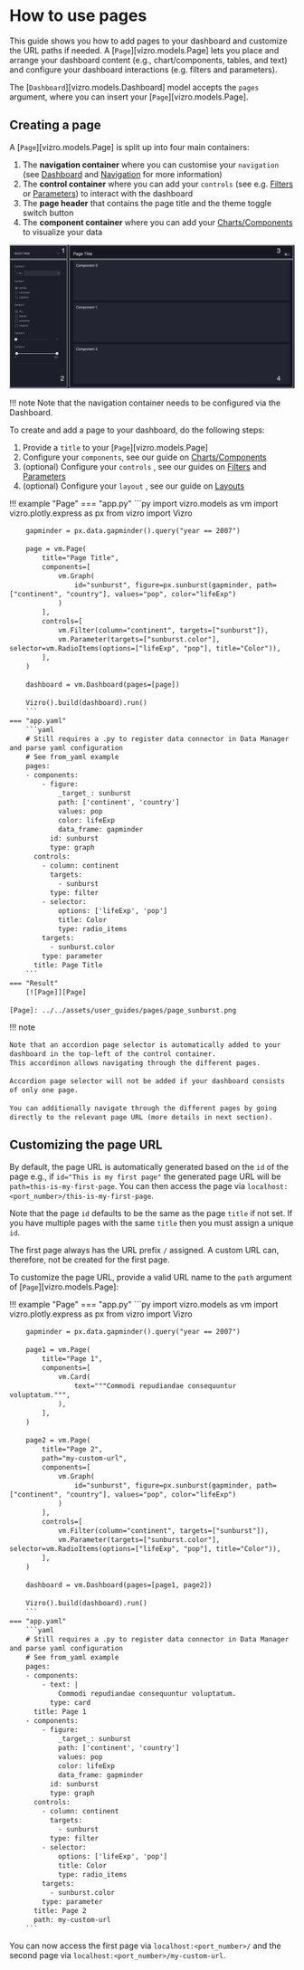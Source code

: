 # How to use pages
This guide shows you how to add pages to your dashboard and customize the URL paths if needed.
A [`Page`][vizro.models.Page] lets you place and arrange your dashboard content (e.g., chart/components, tables, and text)
and configure your dashboard interactions (e.g. filters and parameters).

The [`Dashboard`][vizro.models.Dashboard] model accepts the `pages` argument, where you can insert your [`Page`][vizro.models.Page].

## Creating a page

A [`Page`][vizro.models.Page] is split up into four main containers:

1. The **navigation container** where you can customise your `navigation` (see [Dashboard](dashboard.md) and [Navigation](navigation.md) for more information)
2. The **control container**  where you can add your `controls` (see e.g. [Filters](filters.md) or [Parameters](parameters.md)) to interact with the dashboard
3. The **page header** that contains the page title and the theme toggle switch button
4. The **component container** where you can add your [Charts/Components](components.md) to visualize your data

![Page Container](../../assets/user_guides/pages/page_containers.png)

!!! note
    Note that the navigation container needs to be configured via the Dashboard.

To create and add a page to your dashboard, do the following steps:

1. Provide a `title` to your [`Page`][vizro.models.Page]
2. Configure your `components`, see our guide on [Charts/Components](components.md)
3. (optional) Configure your `controls` , see our guides on [Filters](filters.md) and [Parameters](parameters.md)
4. (optional) Configure your `layout` , see our guide on [Layouts](layouts.md)

!!! example "Page"
    === "app.py"
        ```py
        import vizro.models as vm
        import vizro.plotly.express as px
        from vizro import Vizro

        gapminder = px.data.gapminder().query("year == 2007")

        page = vm.Page(
            title="Page Title",
            components=[
                vm.Graph(
                    id="sunburst", figure=px.sunburst(gapminder, path=["continent", "country"], values="pop", color="lifeExp")
                )
            ],
            controls=[
                vm.Filter(column="continent", targets=["sunburst"]),
                vm.Parameter(targets=["sunburst.color"], selector=vm.RadioItems(options=["lifeExp", "pop"], title="Color")),
            ],
        )

        dashboard = vm.Dashboard(pages=[page])

        Vizro().build(dashboard).run()
        ```
    === "app.yaml"
        ```yaml
        # Still requires a .py to register data connector in Data Manager and parse yaml configuration
        # See from_yaml example
        pages:
        - components:
            - figure:
                _target_: sunburst
                path: ['continent', 'country']
                values: pop
                color: lifeExp
                data_frame: gapminder
              id: sunburst
              type: graph
          controls:
            - column: continent
              targets:
                - sunburst
              type: filter
            - selector:
                options: ['lifeExp', 'pop']
                title: Color
                type: radio_items
            targets:
              - sunburst.color
            type: parameter
          title: Page Title
        ```
    === "Result"
        [![Page]][Page]

    [Page]: ../../assets/user_guides/pages/page_sunburst.png

!!! note

    Note that an accordion page selector is automatically added to your dashboard in the top-left of the control container.
    This accordinon allows navigating through the different pages.

    Accordion page selector will not be added if your dashboard consists of only one page.

    You can additionally navigate through the different pages by going directly to the relevant page URL (more details in next section).


## Customizing the page URL
By default, the page URL is automatically generated based on the `id` of the page e.g., if `id="This is my first page"`
the generated page URL will be `path=this-is-my-first-page`. You can then access the page via `localhost:<port_number>/this-is-my-first-page`.

Note that the page `id` defaults to be the same as the page `title` if not set.
If you have multiple pages with the same `title` then you must assign a unique `id`.

The first page always has the URL prefix `/` assigned. A custom URL can, therefore, not be created for the first page.

To customize the page URL, provide a valid URL name to the `path` argument of [`Page`][vizro.models.Page]:

!!! example "Page"
    === "app.py"
        ```py
        import vizro.models as vm
        import vizro.plotly.express as px
        from vizro import Vizro

        gapminder = px.data.gapminder().query("year == 2007")

        page1 = vm.Page(
            title="Page 1",
            components=[
                vm.Card(
                    text="""Commodi repudiandae consequuntur voluptatum.""",
                ),
            ],
        )

        page2 = vm.Page(
            title="Page 2",
            path="my-custom-url",
            components=[
                vm.Graph(
                    id="sunburst", figure=px.sunburst(gapminder, path=["continent", "country"], values="pop", color="lifeExp")
                )
            ],
            controls=[
                vm.Filter(column="continent", targets=["sunburst"]),
                vm.Parameter(targets=["sunburst.color"], selector=vm.RadioItems(options=["lifeExp", "pop"], title="Color")),
            ],
        )

        dashboard = vm.Dashboard(pages=[page1, page2])

        Vizro().build(dashboard).run()
        ```
    === "app.yaml"
        ```yaml
        # Still requires a .py to register data connector in Data Manager and parse yaml configuration
        # See from_yaml example
        pages:
        - components:
            - text: |
                Commodi repudiandae consequuntur voluptatum.
              type: card
          title: Page 1
        - components:
            - figure:
                _target_: sunburst
                path: ['continent', 'country']
                values: pop
                color: lifeExp
                data_frame: gapminder
              id: sunburst
              type: graph
          controls:
            - column: continent
              targets:
                - sunburst
              type: filter
            - selector:
                options: ['lifeExp', 'pop']
                title: Color
                type: radio_items
            targets:
              - sunburst.color
            type: parameter
          title: Page 2
          path: my-custom-url
        ```

You can now access the first page via `localhost:<port_number>/` and the second page via `localhost:<port_number>/my-custom-url`.
